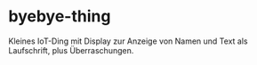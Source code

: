 # byebye-thing
Kleines IoT-Ding mit Display zur Anzeige von Namen und Text als Laufschrift, plus Überraschungen.
